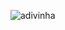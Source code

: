 ![adivinha](https://github.com/santosdeivissonsilva/Game-adivinhe-um-numero/assets/128804983/3a8336ab-7a98-4ff1-bb8d-77a9140261bc)
